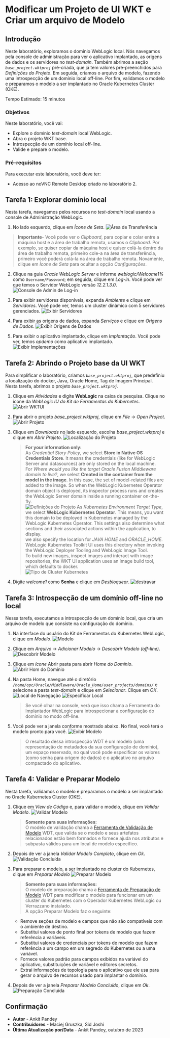 # Modificar um Projeto de UI WKT e Criar um arquivo de Modelo

## Introdução

Neste laboratório, exploramos o domínio WebLogic local. Nós navegamos pela console de administração para ver o aplicativo implantado, as origens de dados e os servidores no _test-domain_. Também abrimos a seção _`base_project.wktproj`_ pré-criada, que já tem valores pré-preenchidos para _Definições do Projeto_. Em seguida, criamos o arquivo de modelo, fazendo uma introspecção de um domínio local off-line. Por fim, validamos o modelo e preparamos o modelo a ser implantado no Oracle Kubernetes Cluster (OKE).

Tempo Estimado: 15 minutos

### Objetivos

Neste laboratório, você vai:

*   Explore o domínio _test-domain_ local WebLogic.
*   Abra o projeto WKT base.
*   Introspecção de um domínio local off-line.
*   Valide e prepare o modelo.

### Pré-requisitos

Para executar este laboratório, você deve ter:

*   Acesso ao noVNC Remote Desktop criado no laboratório 2.

## Tarefa 1: Explorar domínio local

Nesta tarefa, navegamos pelos recursos no _test-domain_ local usando a console de Administração WebLogic.

1.  No lado esquerdo, clique em _Ícone de Seta_. ![Área de Transferência](images/clipboard.png)

> **Importante**\- Você pode ver o _Clipboard_, para copiar e colar entre a máquina host e a área de trabalho remota, usamos o _Clipboard_. Por exemplo, se quiser copiar da máquina host e quiser colá-la dentro da área de trabalho remota, primeiro cole-a na área de transferência, primeiro você poderá colá-la na área de trabalho remota. Novamente, clique em _Ícone de Seta_ para ocultar a opção _Configurações_.

2.  Clique na guia _Oracle WebLogic Server_ e informe _weblogic/Welcome1%_ como `Username/Password`; em seguida, clique em _Log-in_. Você pode ver que temos o Servidor WebLogic versão _12.2.1.3.0_.  
    ![Console de Admin de Log-in](images/login-admin-console.png)
    
3.  Para exibir servidores disponíveis, expanda _Ambiente_ e clique em _Servidores_. Você pode ver, temos um cluster dinâmico com 5 servidores gerenciados. ![Exibir Servidores](images/view-servers.png)
    
4.  Para exibir as origens de dados, expanda _Serviços_ e clique em _Origens de Dados_. ![Exibir Origens de Dados](images/view-datasources.png)
    
5.  Para exibir o aplicativo implantado, clique em _Implantação_. Você pode ver, temos _opdemo_ como aplicativo implantado. ![Exibir Implementações](images/view-deployments.png)
    

## Tarefa 2: Abrindo o Projeto base da UI WKT

Para simplificar o laboratório, criamos _`base_project.wktproj`_, que predefiniu a localização do docker, Java, Oracle Home, Tag de Imagem Principal. Nesta tarefa, abrimos o projeto _`base_project.wktproj`_.

1.  Clique em _Atividades_ e digite **WebLogic** na caixa de pesquisa. Clique no ícone da _WebLogic IU do Kit de Ferramentas do Kubernetes_. ![Abrir WKTUI](images/open-wktui.png)
    
2.  Para abrir o projeto _base\_project.wktproj_, clique em _File_ -> _Open Project_. ![Abrir Projeto](images/open-project.png)
    
3.  Clique em _Downloads_ no lado esquerdo, escolha _base\_project.wktproj_ e clique em _Abrir Projeto_. ![Localização do Projeto](images/project-location.png)
    
    > **For your information only:**  
    > As _Credential Story Policy_, we select **Store in Native OS Credentials Store**. It means the credentials (like for WebLogic Server and datasources) are only stored on the local machine.  
    > For _Where would you like the target Oracle Fusion Middleware domain to live?_, we select **Created in the container from the model in the image**. In this case, the set of model-related files are added to the image. So when the WebLogic Kubernetes Operator domain object is deployed, its inspector process runs and creates the WebLogic Server domain inside a running container on-the-fly.  
    > ![Definições do Projeto](images/project-settings.png) As _Kubernetes Environment Target Type_, we select **WebLogic Kubernetes Operator**. This means, you want this domain to be deployed in Kubernetes managed by the WebLogic Kubernetes Operator. This settings also determine what sections and their associated actions within the application, to display.  
    > we also specify the location for _JAVA HOME_ and _ORACLE\_HOME_. WebLogic Kubernetes Toolkit UI uses this directory when invoking the WebLogic Deployer Tooling and WebLogic Image Tool.  
    > To build new images, inspect images and interact with image repositories, the WKT UI application uses an image build tool, which defaults to docker.  
    > ![Tipo de Cluster Kubernetes](images/kubernetes-cluster-type.png)
    
4.  Digite _welcome1_ como **Senha** e clique em _Desbloquear_. ![destravar](images/unlock.png)
    

## Tarefa 3: Introspecção de um domínio off-line no local

Nessa tarefa, executamos a introspecção de um domínio local, que cria um arquivo de modelo que consiste na configuração do domínio.

1.  Na interface do usuário do Kit de Ferramentas do Kubernetes WebLogic, clique em _Modelo_. ![Modelo](images/click-model.png)
    
2.  Clique em _Arquivo_ -> _Adicionar Modelo_ -> _Descobrir Modelo (off-line)_. ![Descobrir Modelo](images/discover-model.png)
    
3.  Clique em _ícone_ Abrir pasta para abrir _Home do Domínio_. ![Abrir Hom do Domínio](images/open-domain-home.png)
    
4.  Na pasta Home, navegue até o diretório _`/home/opc/Oracle/Middleware/Oracle_Home/user_projects/domains/`_ e selecione a pasta _test-domain_ e clique em _Selecionar_. Clique em _OK_. ![Local de Navegação](images/navigate-location.png) ![Especificar Local](images/specify-location.png)
    
    > Se você olhar na console, verá que isso chama a Ferramenta do Implantador WebLogic para introspecionar a configuração do domínio no modo off-line.
    
5.  Você pode ver a janela conforme mostrado abaixo. No final, você terá o modelo pronto para você. ![Exibir Modelo](images/view-model.png)
    
    > O resultado dessa introspecção WDT é um modelo (uma representação de metadados da sua configuração de domínio), um espaço reservado, no qual você pode especificar os valores (como senha para origem de dados) e o aplicativo no arquivo compactado do aplicativo.
    

## Tarefa 4: Validar e Preparar Modelo

Nesta tarefa, validamos o modelo e preparamos o modelo a ser implantado no Oracle Kubernetes Cluster (OKE).

1.  Clique em _View de Código_ e, para validar o modelo, clique em _Validar Modelo_. ![Validar Modelo](images/validate-model.png)
    
    > **Somente para suas informações:**  
    > O modelo de validação chama a [Ferramenta de Validação de Modelo](https://oracle.github.io/weblogic-deploy-tooling/userguide/tools/validate/) WDT, que valida se o modelo e seus artefatos relacionados estão bem formados e fornece ajuda nos atributos e subpasta válidos para um local de modelo específico.
    
2.  Depois de ver a janela _Validar Modelo Completo_, clique em _Ok_. ![Validação Concluída](images/validate-complete.png)
    
3.  Para preparar o modelo, a ser implantado no cluster do Kubernetes, clique em _Preparar Modelo_ ![Preparar Modelo](images/prepare-model.png)
    
    > **Somente para suas informações:**  
    > O modelo de preparação chama a [Ferramenta de Preparação de Modelo](https://oracle.github.io/weblogic-deploy-tooling/userguide/tools/prepare/) WDT para modificar o modelo para funcionar em um cluster do Kubernetes com o Operador Kubernetes WebLogic ou Verrazzano instalado.  
    > A opção Preparar Modelo faz o seguinte:
    
    *   Remove seções de modelo e campos que não são compatíveis com o ambiente de destino.
    *   Substitui valores de ponto final por tokens de modelo que fazem referência a variáveis.
    *   Substitui valores de credenciais por tokens de modelo que fazem referência a um campo em um segredo do Kubernetes ou a uma variável.
    *   Fornece valores padrão para campos exibidos na variável do aplicativo, substituições de variável e editores secretos.
    *   Extrai informações de topologia para o aplicativo que ele usa para gerar o arquivo de recursos usado para implantar o domínio.
4.  Depois de ver a janela _Preparar Modelo Concluído_, clique em _Ok_. ![Preparação Concluída](images/prepare-complete.png)
    

## Confirmação

*   **Autor** - Ankit Pandey
*   **Contribuidores** - Maciej Gruszka, Sid Joshi
*   **Última Atualização por/Data** - Ankit Pandey, outubro de 2023
